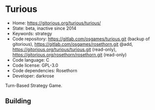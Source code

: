 # Turious

- Home: https://gitorious.org/turious/turious/
- State: beta, inactive since 2014
- Keywords: strategy
- Code repository: https://gitlab.com/osgames/turious.git (backup of gitorious), https://gitlab.com/osgames/rosethorn.git @add, https://gitorious.org/turious/turious.git (read-only), https://gitorious.org/rosethorn/rosethorn.git (read-only)
- Code language: C
- Code license: GPL-3.0
- Code dependencies: Rosethorn
- Developer: darkrose

Turn-Based Strategy Game.

## Building
